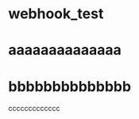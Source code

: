 webhook_test
============
aaaaaaaaaaaaaa
===============
bbbbbbbbbbbbbb
==============
ccccccccccccc
